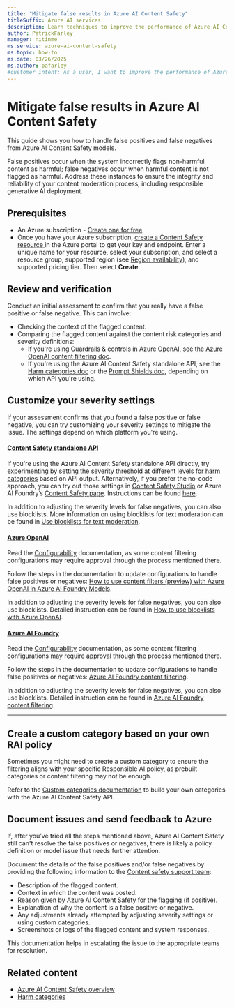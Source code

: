 ```yaml
---
title: "Mitigate false results in Azure AI Content Safety"
titleSuffix: Azure AI services
description: Learn techniques to improve the performance of Azure AI Content Safety models by handling false positives and false negatives.
author: PatrickFarley
manager: nitinme
ms.service: azure-ai-content-safety
ms.topic: how-to
ms.date: 03/26/2025
ms.author: pafarley
#customer intent: As a user, I want to improve the performance of Azure AI Content Safety so that I can ensure accurate content moderation.
---
```


# Mitigate false results in Azure AI Content Safety

This guide shows you how to handle false positives and false negatives from Azure AI Content Safety models. 

False positives occur when the system incorrectly flags non-harmful content as harmful; false negatives occur when harmful content is not flagged as harmful. Address these instances to ensure the integrity and reliability of your content moderation process, including responsible generative AI deployment.

## Prerequisites

* An Azure subscription - [Create one for free](https://azure.microsoft.com/free/cognitive-services/)
* Once you have your Azure subscription, <a href="https://aka.ms/acs-create"  title="Create a Content Safety resource"  target="_blank">create a Content Safety resource </a> in the Azure portal to get your key and endpoint. Enter a unique name for your resource, select your subscription, and select a resource group, supported region (see [Region availability](/azure/ai-services/content-safety/overview#region-availability)), and supported pricing tier. Then select **Create**.

## Review and verification

Conduct an initial assessment to confirm that you really have a false positive or false negative. This can involve: 
- Checking the context of the flagged content.  
- Comparing the flagged content against the content risk categories and severity definitions:
    - If you're using Guardrails & controls in Azure OpenAI, see the [Azure OpenAI content filtering doc](/azure/ai-foundry/openai/concepts/content-filter).
    - If you're using the Azure AI Content Safety standalone API, see the [Harm categories doc](/azure/ai-services/content-safety/concepts/harm-categories?tabs=warning) or the [Prompt Shields doc](/azure/ai-services/content-safety/concepts/jailbreak-detection), depending on which API you're using.

## Customize your severity settings

If your assessment confirms that you found a false positive or false negative, you can try customizing your severity settings to mitigate the issue. The settings depend on which platform you're using.

#### [Content Safety standalone API](#tab/standalone-api)

If you're using the Azure AI Content Safety standalone API directly, try experimenting by setting the severity threshold at different levels for [harm categories](/azure/ai-services/content-safety/concepts/harm-categories?tabs=definitions) based on API output. Alternatively, if you prefer the no-code approach, you can try out those settings in [Content Safety Studio](https://contentsafety.cognitive.azure.com/) or Azure AI Foundry’s [Content Safety page](https://ai.azure.com/explore/contentsafety). Instructions can be found [here](/azure/ai-foundry/concepts/content-filtering). 

In addition to adjusting the severity levels for false negatives, you can also use blocklists. More information on using blocklists for text moderation can be found in [Use blocklists for text moderation](/azure/ai-services/content-safety/how-to/use-blocklist?tabs=windows%2Crest).


#### [Azure OpenAI](#tab/azure-openai-studio)

Read the [Configurability](/en-us/azure/ai-foundry/openai/concepts/content-filter?tabs=warning%2Cuser-prompt%2Cpython-new#configurability-preview) documentation, as some content filtering configurations may require approval through the process mentioned there.

Follow the steps in the documentation to update configurations to handle false positives or negatives: [How to use content filters (preview) with Azure OpenAI in Azure AI Foundry Models](/azure/ai-foundry/openai/how-to/content-filters). 

In addition to adjusting the severity levels for false negatives, you can also use blocklists. Detailed instruction can be found in [How to use blocklists with Azure OpenAI](/azure/ai-foundry/openai/how-to/use-blocklists).

#### [Azure AI Foundry](#tab/azure-ai-studio)

Read the [Configurability](/azure/ai-foundry/concepts/content-filtering#configurability-preview) documentation, as some content filtering configurations may require approval through the process mentioned there.

Follow the steps in the documentation to update configurations to handle false positives or negatives: [Azure AI Foundry content filtering](/azure/ai-foundry/concepts/content-filtering#create-a-content-filter).

In addition to adjusting the severity levels for false negatives, you can also use blocklists. Detailed instruction can be found in [Azure AI Foundry content filtering](/azure/ai-foundry/concepts/content-filtering#use-a-blocklist-as-a-filter).

---

## Create a custom category based on your own RAI policy

Sometimes you might need to create a custom category to ensure the filtering aligns with your specific Responsible AI policy, as prebuilt categories or content filtering may not be enough. 

Refer to the [Custom categories documentation](/azure/ai-services/content-safety/concepts/custom-categories) to build your own categories with the Azure AI Content Safety API.

## Document issues and send feedback to Azure

If, after you’ve tried all the steps mentioned above, Azure AI Content Safety still can't resolve the false positives or negatives, there is likely a policy definition or model issue that needs further attention.

Document the details of the false positives and/or false negatives by providing the following information to the [Content safety support team](mailto:contentsafetysupport@microsoft.com):
- Description of the flagged content.
- Context in which the content was posted. 
- Reason given by Azure AI Content Safety for the flagging (if positive).
- Explanation of why the content is a false positive or negative.
- Any adjustments already attempted by adjusting severity settings or using custom categories. 
- Screenshots or logs of the flagged content and system responses.

This documentation helps in escalating the issue to the appropriate teams for resolution.

## Related content

- [Azure AI Content Safety overview](/azure/ai-services/content-safety/overview)
- [Harm categories](/azure/ai-services/content-safety/concepts/harm-categories?tabs=warning)